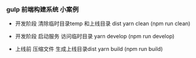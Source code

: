 ### gulp 前端构建系统 小案例

* 开发阶段 清除临时目录temp 和上线目录 dist
yarn clean
(npm run clean) 

* 开发阶段 启动服务 访问临时目录
yarn develop
(npm run develop)

* 上线前 压缩文件 生成上线目录dist
yarn build
(npm run build)